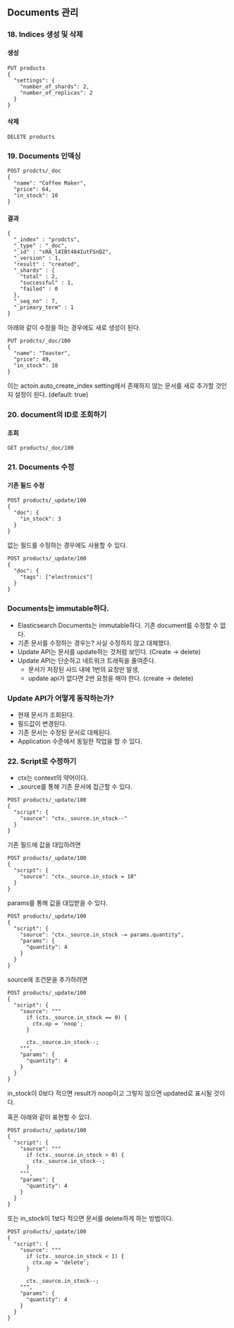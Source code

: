 ## Documents 관리



### 18. Indices 생성 및 삭제

#### 생성

```
PUT products
{
  "settings": {
    "number_of_shards": 2,
    "number_of_replicas": 2
  }
}
```

#### 삭제

```
DELETE products
```



### 19. Documents 인덱싱

```
POST prodcts/_doc
{
  "name": "Coffee Maker",
  "price": 64,
  "in_stock": 10
}
```

#### 결과

```
{
  "_index" : "prodcts",
  "_type" : "_doc",
  "_id" : "sRA_l4IBt484IutFSnQZ",
  "_version" : 1,
  "result" : "created",
  "_shards" : {
    "total" : 2,
    "successful" : 1,
    "failed" : 0
  },
  "_seq_no" : 7,
  "_primary_term" : 1
}
```

아래와 같이 수정을 하는 경우에도 새로 생성이 된다.

```
PUT prodcts/_doc/100
{
  "name": "Toaster",
  "price": 49,
  "in_stock": 10
}
```

이는 actoin.auto_create_index setting에서 존재하지 않는 문서를 새로 추가할 것인지 설정이 된다. (default: true)



### 20. document의 ID로 조회하기

#### 조회

```
GET products/_doc/100
```



### 21. Documents 수정

#### 기존 필드 수정

```
POST products/_update/100
{
  "doc": {
    "in_stock": 3
  }
}
```

없는 필드를 수정하는 경우에도 사용할 수 있다.

```
POST products/_update/100
{
  "doc": {
    "tags": ["electronics"]
  }
}
```



### Documents는 immutable하다.

* Elasticsearch Documents는 immutable하다. 기존 document를 수정할 수 없다.
* 기존 문서를 수정하는 경우는? 사실 수정하지 않고 대체했다.
* Update API는 문서를 update하는 것처럼 보인다. (Create -> delete)
* Update API는 단순하고 네트워크 트래픽을 줄여준다. 
    * 문서가 저장된 샤드 내에 1번의 요청만 발생, 
    * update api가 없다면 2번 요청을 해야 한다. (create -> delete)




### Update API가 어떻게 동작하는가?

* 현재 문서가 조회된다.
* 필드값이 변경된다.
* 기존 문서는 수정된 문서로 대체된다.
* Application 수준에서 동일한 작업을 할 수 있다.



### 22. Script로 수정하기

* ctx는 context의 약어이다.
* _source를 통해 기존 문서에 접근할 수 있다.

```
POST products/_update/100
{
  "script": {
    "source": "ctx._source.in_stock--"
  }
}
```

기존 필드에 값을 대입하려면

```
POST products/_update/100
{
  "script": {
    "source": "ctx._source.in_stock = 10"
  }
}
```

params를 통해 값을 대입받을 수 있다.

```
POST products/_update/100
{
  "script": {
    "source": "ctx._source.in_stock -= params.quantity",
    "params": {
      "quantity": 4
    }
  }
}
```

source에 조건문을 추가하려면

```
POST products/_update/100
{
  "script": {
    "source": """
      if (ctx._source.in_stock == 0) {
        ctx.op = 'noop';
      }
      
      ctx._source.in_stock--;
    """,
    "params": {
      "quantity": 4
    }
  }
}
```

in_stock이 0보다 적으면 result가 noop이고 그렇지 않으면 updated로 표시될 것이다.

혹은 아래와 같이 표현할 수 있다.

```
POST products/_update/100
{
  "script": {
    "source": """
      if (ctx._source.in_stock > 0) {
        ctx._source.in_stock--;
      }
    """,
    "params": {
      "quantity": 4
    }
  }
}
```

또는 in_stock이 1보다 적으면 문서를 delete하게 하는 방법이다.

```
POST products/_update/100
{
  "script": {
    "source": """
      if (ctx._source.in_stock < 1) {
        ctx.op = 'delete';
      }
      
      ctx._source.in_stock--;
    """,
    "params": {
      "quantity": 4
    }
  }
}
```



